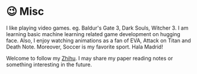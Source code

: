 # 😉 Misc
I like playing video games. eg. Baldur's Gate 3, Dark Souls, Witcher 3. I am learning basic machine learning related game development on hugging face.
Also, I enjoy watching animations as a fan of EVA, Attack on Titan and Death Note. Moreover, Soccer is my favorite sport. Hala Madrid! 

Welcome to follow my [Zhihu](https://www.zhihu.com/people/epizsj). I may share my paper reading notes or something interesting in the future. 